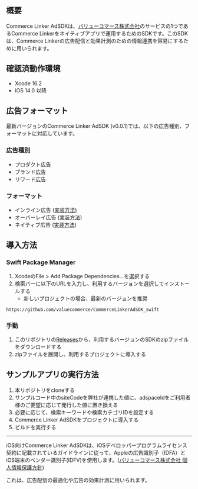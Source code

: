 ## 概要
Commerce Linker AdSDKは、[バリューコマース株式会社](https://www.valuecommerce.co.jp/)のサービスの1つであるCommerce Linkerをネイティブアプリで運用するためのSDKです。このSDKは、Commerce Linkerの広告配信と効果計測のための情報連携を容易にするために用いられます。

## 確認済動作環境
* Xcode 16.2
* iOS 14.0 以降

## 広告フォーマット
最新バージョンのCommerce Linker AdSDK (v0.0.1)では、以下の広告種別、フォーマットに対応しています。
### 広告種別
* プロダクト広告 
* ブランド広告
* リワード広告
### フォーマット
* インライン広告  ([実装方法)](https://ghe.valuecommerce.com/sprk/commercelinker_adsdk_ios_distribution/wiki/%E3%82%A4%E3%83%B3%E3%83%A9%E3%82%A4%E3%83%B3%E5%BA%83%E5%91%8A%E3%81%AE%E8%A1%A8%E7%A4%BA)
* オーバーレイ広告  ([実装方法](https://ghe.valuecommerce.com/sprk/commercelinker_adsdk_ios_distribution/wiki/%E3%82%AA%E3%83%BC%E3%83%90%E3%83%BC%E3%83%AC%E3%82%A4%E5%BA%83%E5%91%8A%E3%81%AE%E8%A1%A8%E7%A4%BA))
* ネイティブ広告  ([実装方法](https://ghe.valuecommerce.com/sprk/commercelinker_adsdk_ios_distribution/wiki/%E3%83%8D%E3%82%A4%E3%83%86%E3%82%A3%E3%83%96%E5%BA%83%E5%91%8A))

## 導入方法
### Swift Package Manager
1. XcodeのFile > Add Package Dependencies...を選択する
2. 検索バーに以下のURLを入力し、利用するバージョンを選択してインストールする
   * 新しいプロジェクトの場合、最新のバージョンを推奨

```
https://github.com/valuecommerce/CommerceLinkerAdSDK_swift
```
### 手動
1. このリポジトリの[Releases](https://ghe.valuecommerce.com/sprk/commercelinker_adsdk_ios_distribution/releases)から、利用するバージョンのSDKのzipファイルをダウンロードする
2. zipファイルを展開し、利用するプロジェクトに導入する

## サンプルアプリの実行方法
1. 本リポジトリをcloneする
2. サンプルコード中のsiteCodeを弊社が連携した値に、adspaceIdをご利用者様のご要望に応じて発行した値に置き換える
3. 必要に応じて、検索キーワードや検索カテゴリIDを設定する
4. Commerce Linker AdSDKをプロジェクトに導入する
5. ビルドを実行する

***

iOS向けCommerce Linker AdSDKは、iOSデベロッパープログラムライセンス契約に記載されているガイドラインに従って、Appleの広告識別子（IDFA）とiOS端末のベンダー識別子(IDFV)を使用します。([バリューコマース株式会社 個人情報保護方針](https://www.valuecommerce.co.jp/privacy_policy/)) 

これは、広告配信の最適化や広告の効果計測に用いられます。
